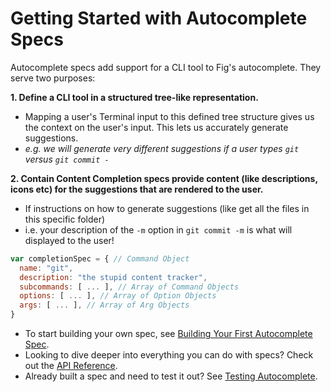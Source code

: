 # Getting Started with Autocomplete Specs

Autocomplete specs add support for a CLI tool to Fig's autocomplete. They serve two purposes:

**1. Define a CLI tool in a structured tree-like representation.**
  - Mapping a user's Terminal input to this defined tree structure gives us the context on the user's input. This lets us accurately generate suggestions.
  - *e.g. we will generate very different suggestions if a user types `git` versus `git commit -`*


**2. Contain Content Completion specs provide content (like descriptions, icons etc) for the suggestions that are rendered to the user.**
  - If instructions on how to generate suggestions (like get all the files in this specific folder)
  - i.e. your description of the `-m` option in `git commit -m` is what will displayed to the user!


```js
var completionSpec = { // Command Object
  name: "git",
  description: "the stupid content tracker",
  subcommands: [ ... ], // Array of Command Objects 
  options: [ ... ], // Array of Option Objects
  args: [ ... ], // Array of Arg Objects
}
```

- To start building your own spec, see [Building Your First Autocomplete Spec](/docs/autocomplete/building-a-spec).
- Looking to dive deeper into everything you can do with specs? Check out the [API Reference](/docs/autocomplete/api).
- Already built a spec and need to test it out? See [Testing Autocomplete](/docs/autocomplete/testing-autocomplete).
